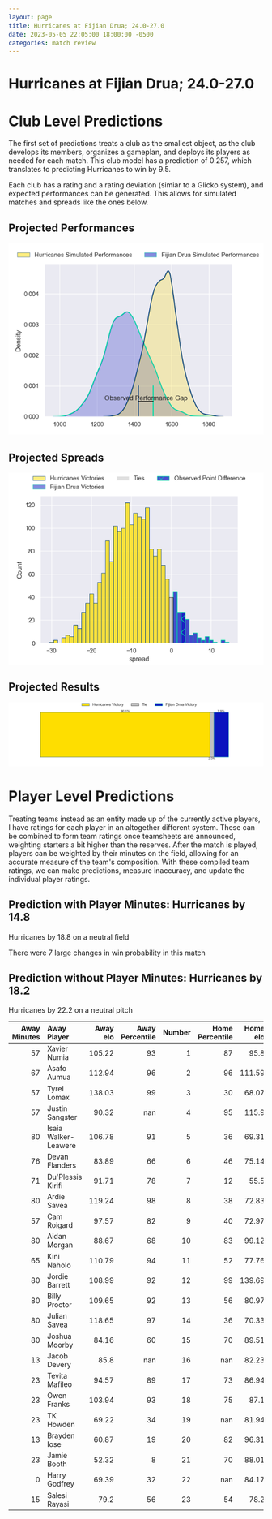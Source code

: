 ```yaml
---  
layout: page  
title: Hurricanes at Fijian Drua; 24.0-27.0  
date: 2023-05-05 22:05:00 18:00:00 -0500  
categories: match review  
---
```

# Hurricanes at Fijian Drua; 24.0-27.0

# Club Level Predictions


The first set of predictions treats a club as the smallest object, as the club develops its members, organizes a gameplan, and deploys its players as needed for each match. This club model has a prediction of 0.257, which translates to predicting Hurricanes to win by 9.5.

Each club has a rating and a rating deviation (simiar to a Glicko system), and expected performances can be generated. This allows for simulated matches and spreads like the ones below.
## Projected Performances


![Projected Performances](plots/performances_2023-05-05-FijianDrua-Hurricanes.png)
## Projected Spreads


![Projected Spreads](plots/spreads_2023-05-05-FijianDrua-Hurricanes.png)
## Projected Results


![Projected Results](plots/resultbar_2023-05-05-FijianDrua-Hurricanes.png)
# Player Level Predictions


Treating teams instead as an entity made up of the currently active players, I have ratings for each player in an altogether different system. These can be combined to form team ratings once teamsheets are announced, weighting starters a bit higher than the reserves. After the match is played, players can be weighted by their minutes on the field, allowing for an accurate measure of the team's composition. With these compiled team ratings, we can make predictions, measure inaccuracy, and update the individual player ratings.
## Prediction with Player Minutes: Hurricanes by 14.8


Hurricanes by 18.8 on a neutral field

There were 7 large changes in win probability in this match
## Prediction without Player Minutes: Hurricanes by 18.2


Hurricanes by 22.2 on a neutral pitch



|   Away Minutes | Away Player          |   Away elo |   Away Percentile |   Number |   Home Percentile |   Home elo | Home Player           |   Home Minutes |
|---------------:|:---------------------|-----------:|------------------:|---------:|------------------:|-----------:|:----------------------|---------------:|
|             57 | Xavier Numia         |     105.22 |                93 |        1 |                87 |      95.8  | Haereiti Hetet        |             53 |
|             67 | Asafo Aumua          |     112.94 |                96 |        2 |                96 |     111.59 | Tevita Ikanivere      |             80 |
|             57 | Tyrel Lomax          |     138.03 |                99 |        3 |                30 |      68.07 | Samuela Tawake        |             45 |
|             57 | Justin Sangster      |      90.32 |               nan |        4 |                95 |     115.9  | Isoa Nasilasila       |             80 |
|             80 | Isaia Walker-Leawere |     106.78 |                91 |        5 |                36 |      69.31 | Joseva Tamani         |             80 |
|             76 | Devan Flanders       |      83.89 |                66 |        6 |                46 |      75.14 | Vilive Miramira       |             80 |
|             71 | Du'Plessis Kirifi    |      91.71 |                78 |        7 |                12 |      55.5  | Kitione Salawa        |             25 |
|             80 | Ardie Savea          |     119.24 |                98 |        8 |                38 |      72.83 | Elia Canakaivata      |             63 |
|             57 | Cam Roigard          |      97.57 |                82 |        9 |                40 |      72.97 | Frank Lomani          |             53 |
|             80 | Aidan Morgan         |      88.67 |                68 |       10 |                83 |      99.12 | Teti Tela             |             53 |
|             65 | Kini Naholo          |     110.79 |                94 |       11 |                52 |      77.76 | Taniela Rakuro        |             80 |
|             80 | Jordie Barrett       |     108.99 |                92 |       12 |                99 |     139.69 | Kalaveti Ravouvou     |             80 |
|             80 | Billy Proctor        |     109.65 |                92 |       13 |                56 |      80.97 | Iosefo Masi           |             80 |
|             80 | Julian Savea         |     118.65 |                97 |       14 |                36 |      70.33 | Selestino Ravutaumada |             61 |
|             80 | Joshua Moorby        |      84.16 |                60 |       15 |                70 |      89.51 | Ilaisa Droasese       |             80 |
|             13 | Jacob Devery         |      85.8  |               nan |       16 |               nan |      82.23 | Mesulame Dolokoto     |              1 |
|             23 | Tevita Mafileo       |      94.57 |                89 |       17 |                73 |      86.94 | Livai Natave          |             27 |
|             23 | Owen Franks          |     103.94 |                93 |       18 |                75 |      87.1  | Jone Koroiduadua      |             35 |
|             23 | TK Howden            |      69.22 |                34 |       19 |               nan |      81.94 | Etonia Waqa           |             16 |
|             13 | Brayden Iose         |      60.87 |                19 |       20 |                82 |      96.31 | Ratu Meli Derenalagi  |             55 |
|             23 | Jamie Booth          |      52.32 |                 8 |       21 |                70 |      88.01 | Peni Matawalu         |             27 |
|              0 | Harry Godfrey        |      69.39 |                32 |       22 |               nan |      84.17 | Kemu Valetini         |             27 |
|             15 | Salesi Rayasi        |      79.2  |                56 |       23 |                54 |      78.2  | Eroni Sau             |             19 |

